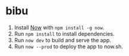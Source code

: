 # bibu

1. Install [Now](https://github.com/zeit/now) with `npm install -g now`.
1. Run `npm install` to install dependencies.
1. Run `now dev` to build and serve the app.
1. Run `now --prod` to deploy the app to now.sh.
